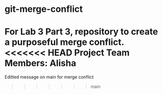 # git-merge-conflict
For Lab 3 Part 3, repository to create a purposeful merge conflict.
<<<<<<< HEAD
Project Team Members: Alisha 
=======
Editted message on main for merge conflict
>>>>>>> main
